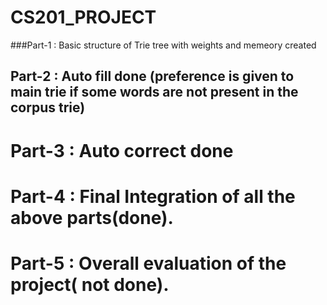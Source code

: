 # CS201_PROJECT

###Part-1 : Basic structure of Trie tree with weights and memeory created

## Part-2 : Auto fill done (preference is given to main trie if some words are not present in the corpus trie)

# Part-3 : Auto correct done 

# Part-4 : Final Integration of all the above parts(done).

# Part-5 : Overall evaluation of the project( not done).
